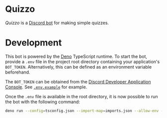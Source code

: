 # Quizzo
_Quizzo_ is a [Discord bot](https://discord.com/api/oauth2/authorize?client_id=823813267133956136&permissions=75840&scope=bot) for making simple quizzes.

# Development
This bot is powered by the [Deno](https://deno.land/) TypeScript runtime. To start the bot, provide a `.env` file in the project root directory containing your application's `BOT_TOKEN`. Alternatively, this can be defined as an environment variable beforehand.

The `BOT_TOKEN` can be obtained from the [Discord Developer Application Console](https://discord.com/developers/applications). See [`.env.example`](.env.example) for example.

Once the `.env` file is available in the root directory, it is now possible to run the bot with the following command:

```bash
deno run --config=tsconfig.json --import-map=imports.json --allow-env --allow-net --allow-env src/main.ts
```
